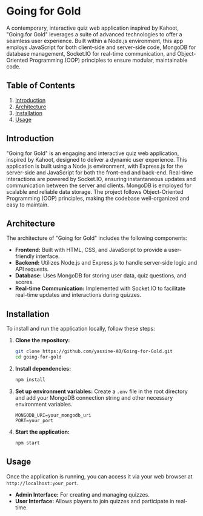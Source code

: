 # Going for Gold 

A contemporary, interactive quiz web application inspired by Kahoot, "Going for Gold" leverages a suite of advanced technologies to offer a seamless user experience. Built within a Node.js environment, this app employs JavaScript for both client-side and server-side code, MongoDB for database management, Socket.IO for real-time communication, and Object-Oriented Programming (OOP) principles to ensure modular, maintainable code.

## Table of Contents
1. [Introduction](#introduction)
2. [Architecture](#architecture)
3. [Installation](#installation)
4. [Usage](#usage)


## Introduction 

"Going for Gold" is an engaging and interactive quiz web application, inspired by Kahoot, designed to deliver a dynamic user experience. This application is built using a Node.js environment, with Express.js for the server-side and JavaScript for both the front-end and back-end. Real-time interactions are powered by Socket.IO, ensuring instantaneous updates and communication between the server and clients. MongoDB is employed for scalable and reliable data storage. The project follows Object-Oriented Programming (OOP) principles, making the codebase well-organized and easy to maintain.



## Architecture 

The architecture of "Going for Gold" includes the following components:

- **Frontend:** Built with HTML, CSS, and JavaScript to provide a user-friendly interface.
- **Backend:** Utilizes Node.js and Express.js to handle server-side logic and API requests.
- **Database:** Uses MongoDB for storing user data, quiz questions, and scores.
- **Real-time Communication:** Implemented with Socket.IO to facilitate real-time updates and interactions during quizzes.

## Installation 

To install and run the application locally, follow these steps:

1. **Clone the repository:**

    ```bash
    git clone https://github.com/yassine-AO/Going-for-Gold.git
    cd going-for-gold
    ```

2. **Install dependencies:**

    ```bash
    npm install
    ```

3. **Set up environment variables:** Create a `.env` file in the root directory and add your MongoDB connection string and other necessary environment variables.

    ```text
    MONGODB_URI=your_mongodb_uri
    PORT=your_port
    ```

4. **Start the application:**

    ```bash
    npm start
    ```

## Usage 

Once the application is running, you can access it via your web browser at `http://localhost:your_port`.

- **Admin Interface:** For creating and managing quizzes.
- **User Interface:** Allows players to join quizzes and participate in real-time.

